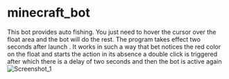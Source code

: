 # minecraft_bot
This bot provides auto fishing. You just need to hover the cursor over the float area and the bot will do the rest.
The program takes effect two seconds after launch . It works in such a way that bet notices the red color on the
float and starts the action in its absence a double click is triggered after which there is a delay of two seconds
and then the bot is active again
![Screenshot_1](https://user-images.githubusercontent.com/96073980/173092413-f2dd6422-e518-416a-8853-7985e61aff5d.jpg)
